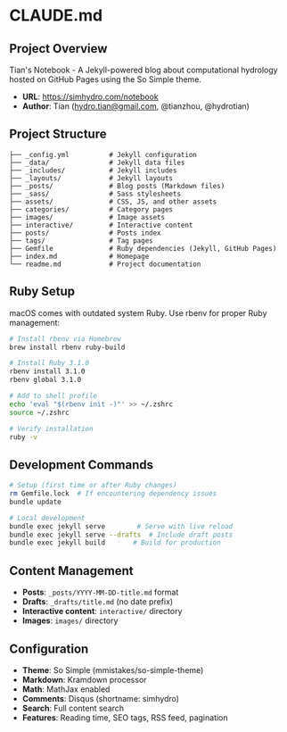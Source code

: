 # CLAUDE.md

## Project Overview

Tian's Notebook - A Jekyll-powered blog about computational hydrology hosted on GitHub Pages using the So Simple theme.

- **URL**: https://simhydro.com/notebook
- **Author**: Tian (hydro.tian@gmail.com, @tianzhou, @hydrotian)

## Project Structure

```
├── _config.yml          # Jekyll configuration
├── _data/               # Jekyll data files
├── _includes/           # Jekyll includes
├── _layouts/            # Jekyll layouts
├── _posts/              # Blog posts (Markdown files)
├── _sass/               # Sass stylesheets
├── assets/              # CSS, JS, and other assets
├── categories/          # Category pages
├── images/              # Image assets
├── interactive/         # Interactive content
├── posts/               # Posts index
├── tags/                # Tag pages
├── Gemfile              # Ruby dependencies (Jekyll, GitHub Pages)
├── index.md             # Homepage
└── readme.md            # Project documentation
```

## Ruby Setup

macOS comes with outdated system Ruby. Use rbenv for proper Ruby management:

```bash
# Install rbenv via Homebrew
brew install rbenv ruby-build

# Install Ruby 3.1.0
rbenv install 3.1.0
rbenv global 3.1.0

# Add to shell profile
echo 'eval "$(rbenv init -)"' >> ~/.zshrc
source ~/.zshrc

# Verify installation
ruby -v
```

## Development Commands

```bash
# Setup (first time or after Ruby changes)
rm Gemfile.lock  # If encountering dependency issues
bundle update

# Local development
bundle exec jekyll serve        # Serve with live reload
bundle exec jekyll serve --drafts  # Include draft posts
bundle exec jekyll build       # Build for production
```

## Content Management

- **Posts**: `_posts/YYYY-MM-DD-title.md` format
- **Drafts**: `_drafts/title.md` (no date prefix)
- **Interactive content**: `interactive/` directory
- **Images**: `images/` directory

## Configuration

- **Theme**: So Simple (mmistakes/so-simple-theme)
- **Markdown**: Kramdown processor
- **Math**: MathJax enabled
- **Comments**: Disqus (shortname: simhydro)
- **Search**: Full content search
- **Features**: Reading time, SEO tags, RSS feed, pagination
